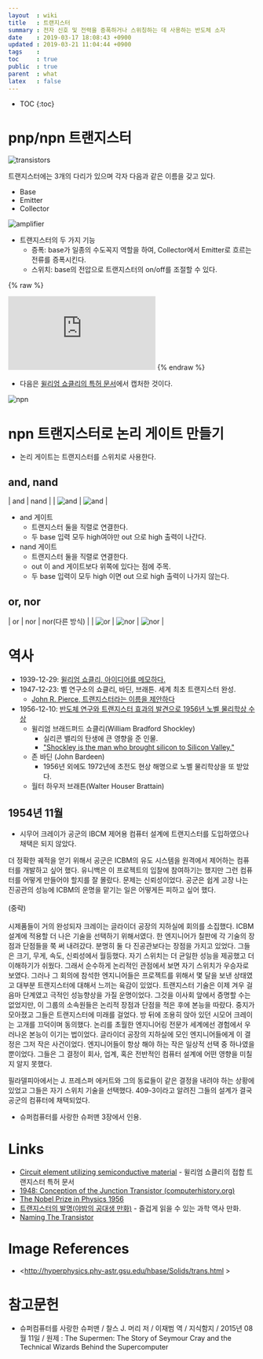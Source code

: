 ```yaml
---
layout  : wiki
title   : 트랜지스터
summary : 전자 신호 및 전력을 증폭하거나 스위칭하는 데 사용하는 반도체 소자
date    : 2019-03-17 18:08:43 +0900
updated : 2019-03-21 11:04:44 +0900
tags    : 
toc     : true
public  : true
parent  : what
latex   : false
---
```

* TOC
{:toc}

# pnp/npn 트랜지스터

![transistors](/post-img/transistor/tran1.gif)

트랜지스터에는 3개의 다리가 있으며 각자 다음과 같은 이름을 갖고 있다.

- Base
- Emitter
- Collector

![amplifier](/post-img/transistor/tran2.gif)

- 트랜지스터의 두 가지 기능
    - 증폭: base가 일종의 수도꼭지 역할을 하여, Collector에서 Emitter로 흐르는 전류를 증폭시킨다.
    - 스위치: base의 전압으로 트랜지스터의 on/off를 조절할 수 있다.

{% raw %}
<iframe src="https://www.youtube.com/embed/7ukDKVHnac4?start=0" frameborder="0" allow="accelerometer; autoplay; encrypted-media; gyroscope; picture-in-picture" allowfullscreen></iframe>
{% endraw %}

- 다음은 [윌리엄 쇼클리의 특허 문서](https://patents.google.com/patent/US2569347A/en )에서 캡처한 것이다.

![npn](/post-img/transistor/patent-npn.png)

# npn 트랜지스터로 논리 게이트 만들기

- 논리 게이트는 트랜지스터를 스위치로 사용한다.

## and, nand

| and                                   | nand                                   |
| ![and](/post-img/transistor/and4.gif) | ![and](/post-img/transistor/nand4.gif) |

* and 게이트
    * 트랜지스터 둘을 직렬로 연결한다.
    * 두 base 입력 모두 high여야만 out 으로 high 출력이 나간다.
* nand 게이트
    * 트랜지스터 둘을 직렬로 연결한다.
    * out 이 and 게이트보다 위쪽에 있다는 점에 주목.
    * 두 base 입력이 모두 high 이면 out 으로 high 출력이 나가지 않는다.

## or, nor

| or                                  | nor                                   | nor(다른 방식)                        |
| ![or](/post-img/transistor/or4.gif) | ![nor](/post-img/transistor/nor5.gif) | ![nor](/post-img/transistor/nor4.gif) |



# 역사

- 1939-12-29: [윌리엄 쇼클리, 아이디어를 메모하다.](https://www.computerhistory.org/tdih/december/29/ )
- 1947-12-23: 벨 연구소의 쇼클리, 바딘, 브래튼. 세계 최초 트랜지스터 완성.
    - [John R. Pierce, 트랜지스터라는 이름을 제안하다](https://www.pbs.org/transistor/album1/pierce/naming.html )
- 1956-12-10: [반도체 연구와 트랜지스터 효과의 발견으로 1956년 노벨 물리학상 수상](https://www.nobelprize.org/prizes/physics/1956/summary/)
    - 윌리엄 브래드퍼드 쇼클리(William Bradford Shockley)
        - 실리콘 밸리의 탄생에 큰 영향을 준 인물.
        - ["Shockley is the man who brought silicon to Silicon Valley."](https://web.archive.org/web/20050404102748/http://www.stanford.edu/dept/news/pr/02/shockley1023.html)
    - 존 바딘 (John Bardeen)
        - 1956년 외에도 1972년에 초전도 현상 해명으로 노벨 물리학상을 또 받았다.
    - 월터 하우저 브래튼(Walter Houser Brattain)

## 1954년 11월

* 시무어 크레이가 공군의 IBCM 제어용 컴퓨터 설계에 트랜지스터를 도입하였으나 채택은 되지 않았다.

>
더 정확한 궤적을 얻기 위해서 공군은 ICBM의 유도 시스템을 원격에서 제어하는 컴퓨터를 개발하고 싶어 했다.
유니백은 이 프로젝트의 입찰에 참여하기는 했지만 그런 컴퓨터를 어떻게 만들어야 할지를 잘 몰랐다.
문제는 신뢰성이었다.
공군은 쉽게 고장 나는 진공관의 성능에 ICBM의 운명을 맡기는 일은 어떻게든 피하고 싶어 했다.
<br><br> (중략) <br><br>
시제품들이 거의 완성되자 크레이는 글라이더 공장의 지하실에 회의를 소집했다.
ICBM 설계에 적용할 더 나은 기술을 선택하기 위해서였다.
한 엔지니어가 칠판에 각 기술의 장점과 단점들을 쭉 써 내려갔다.
분명히 둘 다 진공관보다는 장점을 가지고 있었다.
그들은 크기, 무게, 속도, 신뢰성에서 월등했다.
자기 스위치는 더 균일한 성능을 제공했고 더 이해하기가 쉬웠다.
그래서 순수하게 논리적인 관점에서 보면 자기 스위치가 우승자로 보였다.
그러나 그 회의에 참석한 엔지니어들은 프로젝트를 위해서 몇 달을 보낸 상태였고 대부분 트랜지스터에 대해서 느끼는 육감이 있었다.
트랜지스터 기술은 이제 겨우 걸음마 단계였고 극적인 성능향상을 가질 운명이었다.
그것을 이사회 앞에서 증명할 수는 없었지만, 이 그룹의 소속원들은 논리적 장점과 단점을 적은 후에 본능을 따랐다.
중지가 모아졌고 그들은 트랜지스터에 미래를 걸었다.
방 뒤에 조용히 앉아 있던 시모어 크레이는 고개를 끄덕이며 동의했다.
논리를 초월한 엔지니어링 전문가 세계에선 경험에서 우러나온 본능이 이기는 법이었다.
글라이더 공장의 지하실에 모인 엔지니어들에게 이 결정은 그저 작은 사건이었다.
엔지니어들이 항상 해야 하는 작은 일상적 선택 중 하나였을 뿐이었다.
그들은 그 결정이 회사, 업계, 혹은 전반적인 컴퓨터 설계에 어떤 영향을 미칠지 알지 못했다.

>
필라델피아에서는 J. 프레스퍼 에커트와 그의 동료들이 같은 결정을 내려야 하는 상황에 있었고 그들은 자기 스위치 기술을 선택했다.
409-3이라고 알려진 그들의 설계가 결국 공군의 컴퓨터에 채택되었다.

* 슈퍼컴퓨터를 사랑한 슈퍼맨 3장에서 인용.




# Links

- [Circuit element utilizing semiconductive material](https://patents.google.com/patent/US2569347A/en ) - 윌리엄 쇼클리의 접합 트랜지스터 특허 문서
- [1948: Conception of the Junction Transistor (computerhistory.org)](https://www.computerhistory.org/siliconengine/conception-of-the-junction-transistor/ )
- [The Nobel Prize in Physics 1956](https://www.nobelprize.org/prizes/physics/1956/summary/ )
- [트랜지스터의 발명(야밤의 공대생 만화)](https://www.facebook.com/engineertoon/photos/pcb.484328328420694/484328051754055/?type=3&theater) - 즐겁게 읽을 수 있는 과학 역사 만화.
- [Naming The Transistor](https://www.pbs.org/transistor/album1/pierce/naming.html )

# Image References

- <http://hyperphysics.phy-astr.gsu.edu/hbase/Solids/trans.html >

# 참고문헌

* 슈퍼컴퓨터를 사랑한 슈퍼맨 / 찰스 J. 머리 저 / 이재범 역 / 지식함지 / 2015년 08월 11일 / 원제 : The Supermen: The Story of Seymour Cray and the Technical Wizards Behind the Supercomputer

